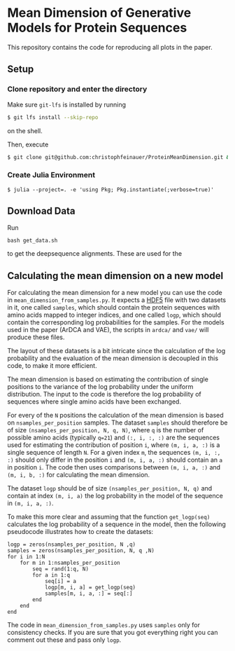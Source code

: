 # Mean Dimension of Generative Models for Protein Sequences


This repository contains the code for reproducing all plots in the paper.


## Setup

### Clone repository and enter the directory

Make sure `git-lfs` is installed by running

```bash
$ git lfs install --skip-repo
```

on the shell.

Then, execute


```bash
$ git clone git@github.com:christophfeinauer/ProteinMeanDimension.git && cd ProteinMeanDimension
```

### Create Julia Environment


```
$ julia --project=. -e 'using Pkg; Pkg.instantiate(;verbose=true)'
```

## Download Data

Run

```
bash get_data.sh
```

to get the deepsequence alignments. These are used for the

## Calculating the mean dimension on a new model

For calculating the mean dimension for a new model you can use the code in `mean_dimension_from_samples.py`. It expects a [HDF5](https://en.wikipedia.org/wiki/Hierarchical_Data_Format) file with two datasets in it, one called `samples`, which should contain the protein sequences with amino acids mapped to integer indices, and one called `logp`, which should contain the corresponding log probabilities for the samples. For the models used in the paper (ArDCA and VAE), the scripts in `ardca/` and `vae/` will produce these files.

The layout of these datasets is a bit intricate since the calculation of the log probability and the evaluation of the mean dimension is decoupled in this code, to make it more efficient.

The mean dimension is based on estimating the contribution of single positions to the variance of the log probability under the uniform distribution. The input to the code is therefore the log probability of sequences where single amino acids have been exchanged.

For every of the `N` positions the calculation of the mean dimension is based on `nsamples_per_position` samples. The dataset `samples` should therefore be of size `(nsamples_per_position, N, q, N)`, where `q` is the number of possible amino acids (typically `q=21`) and  `(:, i, :, :)` are the sequences used for estimating the contribution of position `i`, where `(m, i, a, :)` is a single sequence of length `N`. For a given index `m`, the sequences `(m, i, :, :)` should only differ in the position `i` and `(m, i, a, :)` should contain an `a` in position `i`. The code then uses comparisons between `(m, i, a, :)` and `(m, i, b, :)` for calculating the mean dimension.

The dataset `logp` should be of size `(nsamples_per_position, N, q)` and contain at index `(m, i, a)` the log probability in the model of the sequence in `(m, i, a, :)`. 

To make this more clear and assuming that the function `get_logp(seq)` calculates the log probability of a sequence in the model, then the following pseudocode illustrates how to create the datasets:

```
logp = zeros(nsamples_per_position, N ,q)
samples = zeros(nsamples_per_position, N, q ,N)
for i in 1:N
    for m in 1:nsamples_per_position
        seq = rand(1:q, N)
        for a in 1:q
            seq[i] = a
            logp[m, i, a] = get_logp(seq)
            samples[m, i, a, :] = seq[:]
        end
    end
end
```

The code in `mean_dimension_from_samples.py` uses `samples` only for consistency checks. If you are sure that you got everything right you can comment out these and pass only `logp`.


